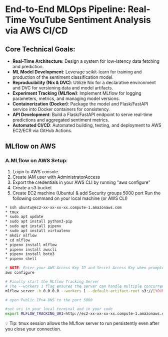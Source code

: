 # End-to-End MLOps Pipeline: Real-Time YouTube Sentiment Analysis via AWS CI/CD

## Core Technical Goals:

* **Real-Time Architecture**: Design a system for low-latency data fetching and prediction.
* **ML Model Development**: Leverage scikit-learn for training and production of the sentiment classification model.
* **Reproducibility (Nix & DVC)**: Utilize Nix for a declarative environment and DVC for versioning data and model artifacts.
* **Experiment Tracking (MLflow)**: Implement MLflow for logging parameters, metrics, and managing model versions.
* **Containerization (Docker)**: Package the model and Flask/FastAPI service into Docker containers for consistency.
* **API Development**: Build a Flask/FastAPI endpoint to serve real-time predictions and aggregated sentiment metrics.
* **Automated CI/CD**: Automated building, testing, and deployment to AWS EC2/ECR via GitHub Actions.

  
## MLflow on AWS
### A.MLflow on AWS Setup:
1. Login to AWS console.
2. Create IAM user with AdministratorAccess
3. Export the credentials in your AWS CLI by running "aws configure"
4. Create a s3 bucket
5. Create EC2 machine (Ubuntu) & add Security groups 5000 port
Run the following command on your local machine (or AWS CLI)
```bash
* ssh ubuntu@ec2-xx-xx-xx-xx.compute-1.amazonaws.com
* tmux
* sudo apt update
* sudo apt install python3-pip
* sudo apt install pipenv
* sudo apt install virtualenv
* mkdir mlflow
* cd mlflow
* pipenv install mlflow
* pipenv install awscli
* pipenv install boto3
* pipenv shell

# NOTE: Enter your AWS Access Key ID and Secret Access Key when prompted
aws configure

# Finally start the MLflow Tracking Server
# The --workers 1 flag ensures the server can handle multiple concurrent requests efficiently.
mlflow server -h 0.0.0.0 --workers 1 --default-artifact-root s3://[YOUR-S3-BUCKET-NAME]/

# open Public IPv4 DNS to the port 5000

#set uri in your local terminal and in your code 
export MLFLOW_TRACKING_URI=http://ec2-xx-xx-xx-xx.compute-1.amazonaws.com:5000/
```
💡 Tip: tmux session allows the MLflow server to run persistently even after you close your connection.




